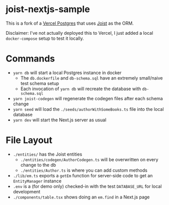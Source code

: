
# joist-nextjs-sample

This is a fork of a [Vercel Postgres](https://vercel.com/postgres) that uses [Joist](https://joist-orm.io/) as the ORM.

Disclaimer: I've not actually deployed this to Vercel, I just added a local `docker-compose` setup to test it locally.

# Commands

* `yarn db` will start a local Postgres instance in docker
  * The `db.dockerfile` and `db-schema.sql` have an extremely small/naive test schema setup
  * Each invocation of `yarn db` will recreate the database with `db-schema.sql`
* `yarn joist-codegen` will regenerate the codegen files after each schema change
* `yarn seed` will load the `./seeds/authorWithSomeBooks.ts` file into the local database
* `yarn dev` will start the Next.js server as usual

# File Layout

* `./entities/` has the Joist entities
    * `./entities/codegen/AuthorCodegen.ts` will be overwritten on every change to the db
    * `./entities/Author.ts` is where you can add custom methods
* `./lib/em.ts` exports a `getEm` function for server-side code to get an `EntityManager` instance
* `.env` is a (for demo only) checked-in with the test `DATABASE_URL` for local development
* `./components/table.tsx` shows doing an `em.find` in a Next.js page

